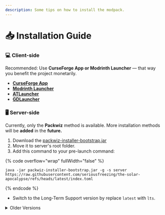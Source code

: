 ```yaml
---
description: Some tips on how to install the modpack.
---
```


# 📥 Installation Guide

### 💻 Client-side <a href="#client-side" id="client-side"></a>

Recommended: Use **CurseForge App or Modrinth Launcher** — that way you benefit the project monetarily.

* [**CurseForge App**](https://www.bisecthosting.com/clients/index.php?rp=/knowledgebase/160)
* [**Modrinth Launcher**](https://support.modrinth.com/en/articles/8802250-modpacks-on-modrinth)
* [**ATLauncher**](https://www.bisecthosting.com/clients/index.php?rp=/knowledgebase/361)
* [**GDLauncher**](https://www.bisecthosting.com/clients/index.php?rp=/knowledgebase/142)

### 🖥️ Server-side <a href="#server-side" id="server-side"></a>

Currently, only the **Packwiz** method is available. More installation methods will be **added** in the **future.**

1. Download the [packwiz-installer-bootstrap.jar](https://github.com/packwiz/packwiz-installer-bootstrap/releases)
2. Move it to server's root folder.
3. Add this command to your pre-launch command:

{% code overflow="wrap" fullWidth="false" %}
```
java -jar packwiz-installer-bootstrap.jar -g -s server https://raw.githubusercontent.com/seriousfreezing/the-solar-apocalypse/refs/heads/latest/index.toml
```
{% endcode %}

* Switch to the Long-Term Support version by replace `latest` with `lts`.

<details>

<summary>Older Versions</summary>

{% code overflow="wrap" %}
```
java -jar packwiz-installer-bootstrap.jar -g -s server https://raw.githubusercontent.com/seriousfreezing/the-solar-apocalypse/refs/heads/deprecated/1.21.3/index.toml
```
{% endcode %}

* These versions are no longer supported. List of versions: `1.21.3/1.21.4/1.21.5/1.21.8`

</details>
